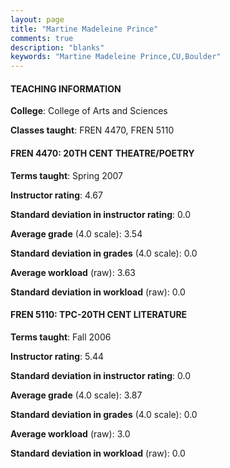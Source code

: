 ```yaml
---
layout: page
title: "Martine Madeleine Prince" 
comments: true
description: "blanks"
keywords: "Martine Madeleine Prince,CU,Boulder"
---
```

<head>
<script src="https://ajax.googleapis.com/ajax/libs/jquery/2.1.3/jquery.min.js"></script>
<script src="https://dl.dropboxusercontent.com/s/pc42nxpaw1ea4o9/highcharts.js?dl=0"></script>
<!-- <script src="../assets/js/highcharts.js"></script> -->
<style type="text/css">@font-face {
	font-family: "Bebas Neue";
	src: url(https://www.filehosting.org/file/details/544349/BebasNeue Regular.otf) format("opentype");
	}
	h1.Bebas { 
		font-family: "Bebas Neue", Verdana, Tahoma;
	}
</style>
</head>
	   
#### TEACHING INFORMATION

**College**: College of Arts and Sciences

**Classes taught**: FREN 4470, FREN 5110

#### FREN 4470: 20TH CENT THEATRE/POETRY

**Terms taught**: Spring 2007

**Instructor rating**: 4.67

**Standard deviation in instructor rating**: 0.0

**Average grade** (4.0 scale): 3.54

**Standard deviation in grades** (4.0 scale): 0.0

**Average workload** (raw): 3.63

**Standard deviation in workload** (raw): 0.0

#### FREN 5110: TPC-20TH CENT LITERATURE

**Terms taught**: Fall 2006

**Instructor rating**: 5.44

**Standard deviation in instructor rating**: 0.0

**Average grade** (4.0 scale): 3.87

**Standard deviation in grades** (4.0 scale): 0.0

**Average workload** (raw): 3.0

**Standard deviation in workload** (raw): 0.0

